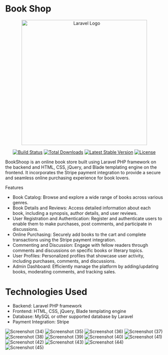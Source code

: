 
Book Shop
=======
<p align="center"><a href="https://laravel.com" target="_blank"><img src="https://raw.githubusercontent.com/laravel/art/master/logo-lockup/5%20SVG/2%20CMYK/1%20Full%20Color/laravel-logolockup-cmyk-red.svg" width="400" alt="Laravel Logo"></a></p>

<p align="center">
<a href="https://github.com/laravel/framework/actions"><img src="https://github.com/laravel/framework/workflows/tests/badge.svg" alt="Build Status"></a>
<a href="https://packagist.org/packages/laravel/framework"><img src="https://img.shields.io/packagist/dt/laravel/framework" alt="Total Downloads"></a>
<a href="https://packagist.org/packages/laravel/framework"><img src="https://img.shields.io/packagist/v/laravel/framework" alt="Latest Stable Version"></a>
<a href="https://packagist.org/packages/laravel/framework"><img src="https://img.shields.io/packagist/l/laravel/framework" alt="License"></a>
</p>


BookShoop is an online book store built using Laravel PHP framework on the backend and HTML, CSS, jQuery, and Blade templating engine on the frontend. It incorporates the Stripe payment integration to provide a secure and seamless online purchasing experience for book lovers.

Features
- Book Catalog: Browse and explore a wide range of books across various genres.
- Book Details and Reviews: Access detailed information about each book, including a synopsis, author details, and user reviews.
- User Registration and Authentication: Register and authenticate users to enable them to make purchases, post comments, and participate in discussions.
- Online Purchasing: Securely add books to the cart and complete transactions using the Stripe payment integration.
- Commenting and Discussion: Engage with fellow readers through comments and discussions on specific books or literary topics.
- User Profiles: Personalized profiles that showcase user activity, including purchases, comments, and discussions.
- Admin Dashboard: Efficiently manage the platform by adding/updating books, moderating comments, and tracking sales.
  
# Technologies Used

- Backend: Laravel PHP framework
- Frontend: HTML, CSS, jQuery, Blade templating engine
- Database: MySQL or other supported database by Laravel
- Payment Integration: Stripe
 
![Screenshot (34)](https://github.com/AbdullatifAladwan/BookShop/assets/111656271/fd6b4a3c-79b1-4249-b3c7-4688a68c8020)
![Screenshot (35)](https://github.com/AbdullatifAladwan/BookShop/assets/111656271/581c3a27-966e-40fc-995a-677bf1d25a50)
![Screenshot (36)](https://github.com/AbdullatifAladwan/BookShop/assets/111656271/c38a6e4a-8d74-45b2-a39a-2af3c6c6c294)
![Screenshot (37)](https://github.com/AbdullatifAladwan/BookShop/assets/111656271/c2b9ca9c-951c-4885-ae75-1e92af3808ec)
![Screenshot (38)](https://github.com/AbdullatifAladwan/BookShop/assets/111656271/953343c1-aa96-4dc0-ab46-84cdd3db35df)
![Screenshot (39)](https://github.com/AbdullatifAladwan/BookShop/assets/111656271/3cd6e780-a5ff-4e77-aa8e-314c6c00dac2)
![Screenshot (40)](https://github.com/AbdullatifAladwan/BookShop/assets/111656271/c146c861-10f7-4ab0-9716-8c4cf4df4cd3)
![Screenshot (41)](https://github.com/AbdullatifAladwan/BookShop/assets/111656271/2bda35c9-5ebf-4487-96ec-8f1452457e4b)
![Screenshot (42)](https://github.com/AbdullatifAladwan/BookShop/assets/111656271/66b6d7dd-38cb-4240-99ae-647335d2497b)
![Screenshot (43)](https://github.com/AbdullatifAladwan/BookShop/assets/111656271/34fc3717-97b0-4901-95aa-0b2bfe1a6ea8)
![Screenshot (44)](https://github.com/AbdullatifAladwan/BookShop/assets/111656271/3a2e26cf-6682-4667-8746-ed13dacb74e7)
![Screenshot (45)](https://github.com/AbdullatifAladwan/BookShop/assets/111656271/f8928a8b-2f01-47d9-8868-a91db1e41033)
 
